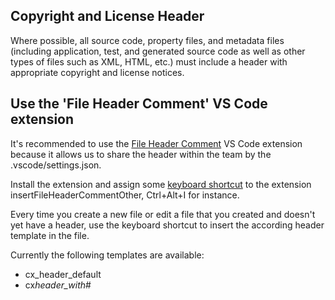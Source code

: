 ## Copyright and License Header

Where possible, all source code, property files, and metadata files (including application, test, and generated source code as well as other types of files such as XML, HTML, etc.) must include a header with appropriate copyright and license notices.

## Use the 'File Header Comment' VS Code extension

It's recommended to use the [File Header Comment](https://marketplace.visualstudio.com/items?itemName=doi.fileheadercomment) VS Code extension because it allows us to share the header within the team by the .vscode/settings.json.

Install the extension and assign some [keyboard shortcut](https://code.visualstudio.com/docs/getstarted/keybindings#_keyboard-shortcuts-editor) to the extension insertFileHeaderCommentOther, Ctrl+Alt+I for instance.

Every time you create a new file or edit a file that you created and doesn't yet have a header, use the keyboard shortcut to insert the according header template in the file.

Currently the following templates are available:

- cx_header_default
- cx*header_with*#
